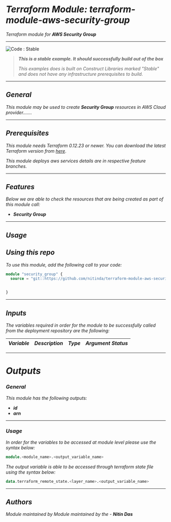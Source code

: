 # _Terraform Module: terraform-module-aws-security-group_
_Terraform module for_ **_AWS Security Group_**


<!--BEGIN STABILITY BANNER-->
---

![_Code : Stable_](https://img.shields.io/badge/Code-Stable-brightgreen?style=for-the-badge&logo=github)

> **_This is a stable example. It should successfully build out of the box_**
>
> _This examples does is built on Construct Libraries marked "Stable" and does not have any infrastructure prerequisites to build._

---
<!--END STABILITY BANNER-->


## _General_

_This module may be used to create_ **_Security Group_** _resources in AWS Cloud provider......._

---


## _Prerequisites_

_This module needs Terraform 0.12.23 or newer._
_You can download the latest Terraform version from_ [_here_](https://www.terraform.io/downloads.html).

_This module deploys aws services details are in respective feature branches._

---

## _Features_

_Below we are able to check the resources that are being created as part of this module call:_

- **_Security Group_**


---

## _Usage_

## _Using this repo_

_To use this module, add the following call to your code:_

```tf
module "security_group" {
  source = "git::https://github.com/nitinda/terraform-module-aws-security-group.git?ref=master"


}
```
---

## _Inputs_

_The variables required in order for the module to be successfully called from the deployment repository are the following:_

|**_Variable_** | **_Description_** | **_Type_** | **_Argument Status_** |
|:----|:----|-----:|:---:|



---


# _Outputs_

### _General_

_This module has the following outputs:_

- **_id_**
- **_arn_**

---

### _Usage_

_In order for the variables to be accessed at module level please use the syntax below:_

```tf
module.<module_name>.<output_variable_name>
```


_The output variable is able to be accessed through terraform state file using the syntax below:_

```tf
data.terraform_remote_state.<layer_name>.<output_variable_name>
```

---



## _Authors_

_Module maintained by Module maintained by the -_ **_Nitin Das_**